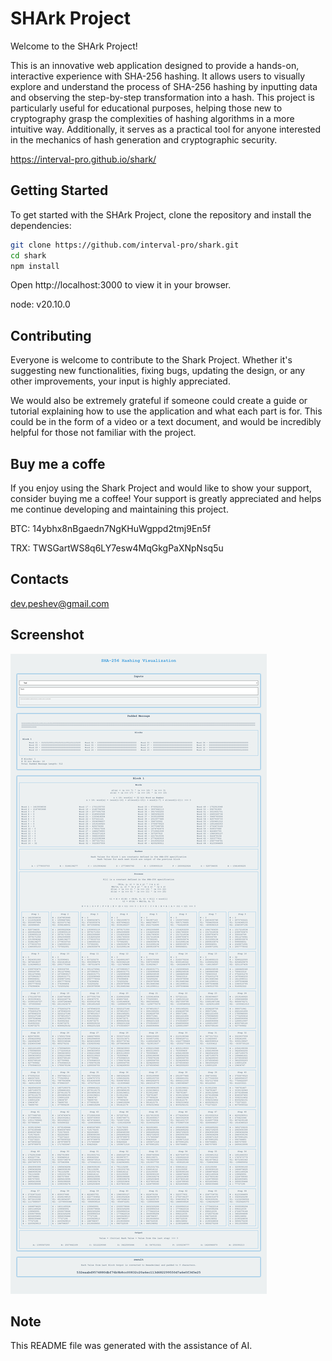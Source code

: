 # SHArk Project

Welcome to the SHArk Project!

This is an innovative web application designed to provide a hands-on, interactive experience with SHA-256 hashing. It allows users to visually explore and understand the process of SHA-256 hashing by inputting data and observing the step-by-step transformation into a hash. This project is particularly useful for educational purposes, helping those new to cryptography grasp the complexities of hashing algorithms in a more intuitive way. Additionally, it serves as a practical tool for anyone interested in the mechanics of hash generation and cryptographic security.

https://interval-pro.github.io/shark/

## Getting Started

To get started with the SHArk Project, clone the repository and install the dependencies:

```bash
git clone https://github.com/interval-pro/shark.git
cd shark
npm install
```
Open http://localhost:3000 to view it in your browser.

node: v20.10.0
## Contributing

Everyone is welcome to contribute to the Shark Project. Whether it's suggesting new functionalities, fixing bugs, updating the design, or any other improvements, your input is highly appreciated.

We would also be extremely grateful if someone could create a guide or tutorial explaining how to use the application and what each part is for. This could be in the form of a video or a text document, and would be incredibly helpful for those not familiar with the project.

## Buy me a coffe
If you enjoy using the Shark Project and would like to show your support, consider buying me a coffee! Your support is greatly appreciated and helps me continue developing and maintaining this project.

BTC: 14ybhx8nBgaedn7NgKHuWgppd2tmj9En5f

TRX: TWSGartWS8q6LY7esw4MqGkgPaXNpNsq5u

## Contacts
dev.peshev@gmail.com

## Screenshot
![Alt text](./_info/s1.png "Optional title")

## Note
This README file was generated with the assistance of AI.
